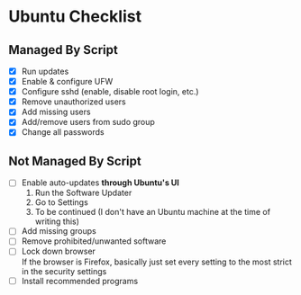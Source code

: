 # Ubuntu Checklist

## Managed By Script

- [x] Run updates
- [x] Enable & configure UFW
- [x] Configure sshd (enable, disable root login, etc.)
- [x] Remove unauthorized users
- [x] Add missing users
- [x] Add/remove users from sudo group
- [x] Change all passwords

## Not Managed By Script

- [ ] Enable auto-updates **through Ubuntu's UI**
  1. Run the Software Updater
  2. Go to Settings
  3. To be continued (I don't have an Ubuntu machine at the time of writing this)
- [ ] Add missing groups
- [ ] Remove prohibited/unwanted software
- [ ] Lock down browser  
       If the browser is Firefox, basically just set every setting
      to the most strict in the security settings
- [ ] Install recommended programs
